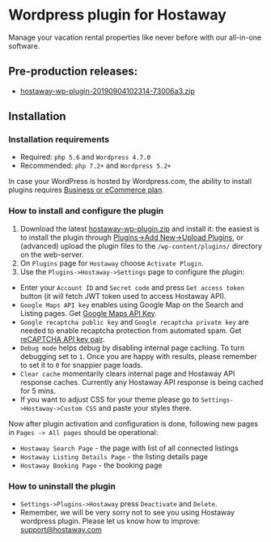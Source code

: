 # Wordpress plugin for Hostaway
Manage your vacation rental properties like never before with our all-in-one software.

## Pre-production releases:
 * [hostaway-wp-plugin-20190904102314-73006a3.zip](https://github.com/Hostaway/wordpress-plugin/releases/download/v1.0-beta-20190904102314-73006a3/hostaway-wp-plugin-20190904102314-73006a3.zip)
 
## Installation

### Installation requirements
 - Required: `php 5.6` and `Wordpress 4.7.0`
 - Recommended: `php 7.2+` and `Wordpress 5.2+`

In case your WordPress is hosted by Wordpress.com, the ability to install plugins requires 
[Business or eCommerce plan](https://en.support.wordpress.com/plan-features/). 

### How to install and configure the plugin
1. Download the latest [hostaway-wp-plugin.zip](https://github.com/Hostaway/wordpress-plugin/releases/download/v1.0-20190827-beta.1/hostaway-wp-plugin.zip)
 and install it: the easiest is to install the plugin through 
[Plugins->Add New->Upload Plugins](https://en.support.wordpress.com/plugins/adding-plugins/#install-plugins-via-a-zip-file), 
or (advanced) upload the plugin files to the `/wp-content/plugins/` directory on the web-server. 
2. On `Plugins` page for `Hostaway` choose `Activate Plugin`. 
3. Use the `Plugins->Hostaway->Settings` page to configure the plugin:
  - Enter your `Account ID` and `Secret code` and press `Get access token` button (it will fetch JWT token used to access Hostaway API).
  - `Google Maps API key` enables using Google Map on the Search and Listing pages.  Get [Google Maps API Key](https://developers.google.com/maps/documentation/javascript/get-api-key).
  - `Google recaptcha public key` and `Google recaptcha private key` are needed to enable recaptcha protection from automated spam. Get [reCAPTCHA API key pair](https://developers.google.com/recaptcha/intro).
  - `Debug mode` helps debug by disabling internal page caching. To turn debugging set to `1`. Once you are happy with results, please remember to set it to `0` for snappier page loads.
  - `Clear cache` momentarily clears internal page and Hostaway API response caches. Currently any Hostaway API response is being cached for 5 mins.
  - If you want to adjust CSS for your theme please go to `Settings->Hostaway->Custom CSS` and paste your styles there.

Now after plugin activation and configuration is done, following new pages in `Pages -> All pages` should be operational:
 - `Hostaway Search Page` - the page with list of all connected listings
 - `Hostaway Listing Details Page` - the listing details page
 - `Hostaway Booking Page` - the booking page
 
 ### How to uninstall the plugin
  - `Settings->Plugins->Hostaway` press `Deactivate` and `Delete`. 
  - Remember, we will be very sorry not to see you using Hostaway wordpress plugin. Please let us know how to improve: 
  [support@hostaway.com](mailto:product@hostaway.com?subject=wordpress%20feedback)
 
